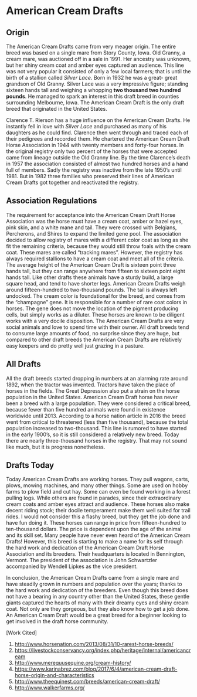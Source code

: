 # American Cream Drafts
## Origin
The American Cream Drafts came from very meager origin. The entire breed was based on a single mare from Story County, Iowa. Old Granny, a cream mare, was auctioned off in a sale in 1991. Her ancestry was unknown, but her shiny cream coat and amber eyes captured an audience. This line was not very popular it consisted of only a few local farmers; that is until the birth of a stallion called *Silver Lace*. Born in 1932 he was a great- great grandson of Old Granny. Silver Lace was a very impressive figure; standing sixteen hands tall and weighing a whopping **two thousand two hundred pounds**. He managed to spark an interest in this draft breed in counties surrounding Melbourne, Iowa. The American Cream Draft is the only draft breed that originated in the United States.

Clarence T. Rierson has a huge influence on the American Cream Drafts. He instantly fell in love with *Silver Lace* and purchased as many of his daughters as he could find. Clarence then went through and traced each of their pedigrees and recorded them. He chartered the American Cream Draft Horse Association in 1944 with twenty members and forty-four horses. In the original registry only two percent of the horses that were accepted came from lineage outside the Old Granny line. By the time Clarence’s death in 1957 the association consisted of almost two hundred horses and a hand full of members. Sadly the registry was inactive from the late 1950’s until 1981. But in 1982 three families who preserved their lines of American Cream Drafts got together and reactivated the registry. 

## Association Regulations
The requirement for acceptance into the American Cream Draft Horse Association was the horse must have a cream coat, amber or hazel eyes, pink skin, and a white mane and tail. They were crossed with Belgians, Percherons, and Shires to expand the limited gene pool. The association decided to allow registry of mares with a different color coat as long as she fit the remaining criteria, because they would still throw foals with the cream coat. These mares are called “tracking mares”. However, the registry has always required stallions to have a cream coat and meet all of the criteria. The average height of the American Cream Draft is sixteen point three hands tall, but they can range anywhere from fifteen to sixteen point eight hands tall. Like other drafts these animals have a sturdy build, a large square head, and tend to have shorter legs. American Cream Drafts weigh around fifteen-hundred to two-thousand pounds. The tail is always left undocked. The cream color is foundational for the breed, and comes from the “champagne” gene. It is responsible for a number of rare coat colors in horses. The gene does not move the location of the pigment producing cells, but simply works as a diluter. These horses are known to be diligent works with a very docile disposition. The American Cream Drafts are very social animals and love to spend time with their owner. All draft breeds tend to consume large amounts of food, no surprise since they are huge, but compared to other draft breeds the American Cream Drafts are relatively easy keepers and do pretty well just grazing in a pasture. 

## All Drafts
All the draft breeds started dropping in numbers at an alarming rate around 1892, when the tractor was invented. Tractors have taken the place of horses in the fields. The Great Depression also put a strain on the horse population in the United States. American Cream Draft horse has never been a breed with a large population. They were considered a critical breed, because fewer than five hundred animals were found in existence worldwide until 2013. According to a horse nation article in 2016 the breed went from critical to threatened (less than five thousand), because the total population increased to two-thousand. This line is rumored to have started in the early 1900’s, so it is still considered a relatively new breed.  Today there are nearly three-thousand horses in the registry. That may not sound like much, but it is progress nonetheless.

## Drafts Today
Today American Cream Drafts are working horses. They pull wagons, carts, plows, mowing machines, and many other things. Some are used on hobby farms to plow field and cut hay. Some can even be found working in a forest pulling logs. While others are found in parades, since their extraordinary cream coats and amber eyes attract and audience. These horses also make decent riding stock; their docile temperament make them well suited for trail rides. I would not consider this a flashy breed, but they get the job done and have fun doing it. These horses can range in price from fifteen-hundred to ten-thousand dollars. The price is dependent upon the age of the animal and its skill set. Many people have never even heard of the American Cream Drafts! However, this breed is starting to make a name for its self through the hard work and dedication of the American Cream Draft Horse Association and its breeders. Their headquarters is located in Bennington, Vermont. The president of the association is John Schwartzler accompanied by Wendell Lipkes as the vice president. 

In conclusion, the American Cream Drafts came from a single mare and have steadily grown in numbers and population over the years; thanks to the hard work and dedication of the breeders. Even though this breed does not have a bearing in any country other than the United States, these gentle giants captured the hearts of many with their dreamy eyes and shiny cream coat. Not only are they gorgeous, but they also know how to get a job done. An American Cream Draft would be a great breed for a beginner looking to get involved in the draft horse community. 



[Work Cited] 

1.	http://www.horsenation.com/2013/08/31/10-rarest-horse-breeds/
2.  https://livestockconservancy.org/index.php/heritage/internal/americancream  
3.	http://www.merequusequine.org/cream-history/  
4.	https://www.karinabrez.com/blog/2017/6/4/american-cream-draft-horse-origin-and-characteristics
5.	http://www.theequinest.com/breeds/american-cream-draft/
6.	http://www.walkerfarms.org/

